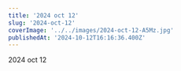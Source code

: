 ```yaml
---
title: '2024 oct 12'
slug: '2024-oct-12'
coverImage: '../../images/2024-oct-12-A5Mz.jpg'
publishedAt: '2024-10-12T16:16:36.400Z'
---
```


2024 oct 12